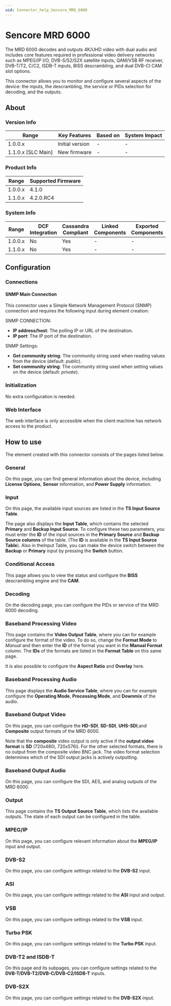 ```yaml
---
uid: Connector_help_Sencore_MRD_6000
---
```


# Sencore MRD 6000

The MRD 6000 decodes and outputs 4K/UHD video with dual audio and includes core features required in professional video delivery networks such as MPEG/IP I/O, DVB-S/S2/S2X satellite inputs, QAM/VSB RF receiver, DVB-T/T2, C/C2, ISDB-T inputs, BISS descrambling, and dual DVB-CI CAM slot options.

This connector allows you to monitor and configure several aspects of the device: the inputs, the descrambling, the service or PIDs selection for decoding, and the outputs.

## About

### Version Info

| **Range**            | **Key Features** | **Based on** | **System Impact** |
|----------------------|------------------|--------------|-------------------|
| 1.0.0.x              | Initial version  | \-           | \-                |
| 1.1.0.x \[SLC Main\] | New firmware     | \-           | \-                |

### Product Info

| **Range** | **Supported Firmware** |
|-----------|------------------------|
| 1.0.0.x   | 4.1.0                  |
| 1.1.0.x   | 4.2.0.RC4              |

### System Info

| **Range** | **DCF Integration** | **Cassandra Compliant** | **Linked Components** | **Exported Components** |
|-----------|---------------------|-------------------------|-----------------------|-------------------------|
| 1.0.0.x   | No                  | Yes                     | \-                    | \-                      |
| 1.1.0.x   | No                  | Yes                     | \-                    | \-                      |

## Configuration

### Connections

#### SNMP Main Connection

This connector uses a Simple Network Management Protocol (SNMP) connection and requires the following input during element creation:

SNMP CONNECTION:

- **IP address/host**: The polling IP or URL of the destination.
- **IP port**: The IP port of the destination.

SNMP Settings:

- **Get community string**: The community string used when reading values from the device (default: *public*).
- **Set community string**: The community string used when setting values on the device (default: *private*).

### Initialization

No extra configuration is needed.

### Web Interface

The web interface is only accessible when the client machine has network access to the product.

## How to use

The element created with this connector consists of the pages listed below.

### General

On this page, you can find general information about the device, including **License Options**, **Sensor** information, and **Power Supply** information.

### Input

On this page, the available input sources are listed in the **TS Input Source Table**.

The page also displays the **Input Table**, which contains the selected **Primary** and **Backup Input Source**. To configure these two parameters, you must enter the **ID** of the input sources in the **Primary Source** and **Backup Source columns** of the table. (The **ID** is available in the **TS Input Source Table**). Also in theInput Table, you can make the device switch between the **Backup** or **Primary** input by pressing the **Switch** button.

### Conditional Access

This page allows you to view the status and configure the **BISS** descrambling engine and the **CAM**.

### Decoding

On the decoding page, you can configure the PIDs or service of the MRD 6000 decoding.

### Baseband Processing Video

This page contains the **Video Output Table**, where you can for example configure the format of the video. To do so, change the **Format Mode** to *Manual* and then enter the **ID** of the format you want in the **Manual Format** column. The **IDs** of the formats are listed in the **Format Table** on this same page.

It is also possible to configure the **Aspect Ratio** and **Overlay** here.

### Baseband Processing Audio

This page displays the **Audio Service Table**, where you can for example configure the **Operating Mode**, **Processing Mode**, and **Downmix** of the audio.

### Baseband Output Video

On this page, you can configure the **HD-SDI**, **SD-SDI**, **UHS-SDI**,and **Composite** output formats of the MRD 6000.

Note that the **composite** video output is only active if the **output video format** is **SD** (720x480i, 720x576i). For the other selected formats, there is no output from the composite video BNC jack. The video format selection determines which of the SDI output jacks is actively outputting.

### Baseband Output Audio

On this page, you can configure the SDI, AES, and analog outputs of the MRD 6000.

### Output

This page contains the **TS Output Source Table**, which lists the available outputs. The state of each output can be configured in the table.

### MPEG/IP

On this page, you can configure relevant information about the **MPEG/IP** input and output.

### DVB-S2

On this page, you can configure settings related to the **DVB-S2** input.

### ASI

On this page, you can configure settings related to the **ASI** input and output.

### VSB

On this page, you can configure settings related to the **VSB** input.

### Turbo PSK

On this page, you can configure settings related to the **Turbo PSK** input.

### DVB-T2 and ISDB-T

On this page and its subpages, you can configure settings related to the **DVB-T/DVB-T2/DVB-C/DVB-C2/ISDB-T** inputs.

### DVB-S2X

On this page, you can configure settings related to the **DVB-S2X** input.
